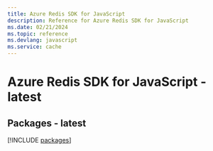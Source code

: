 ```yaml
---
title: Azure Redis SDK for JavaScript
description: Reference for Azure Redis SDK for JavaScript
ms.date: 02/21/2024
ms.topic: reference
ms.devlang: javascript
ms.service: cache
---
```

# Azure Redis SDK for JavaScript - latest
## Packages - latest
[!INCLUDE [packages](redis-index.md)]